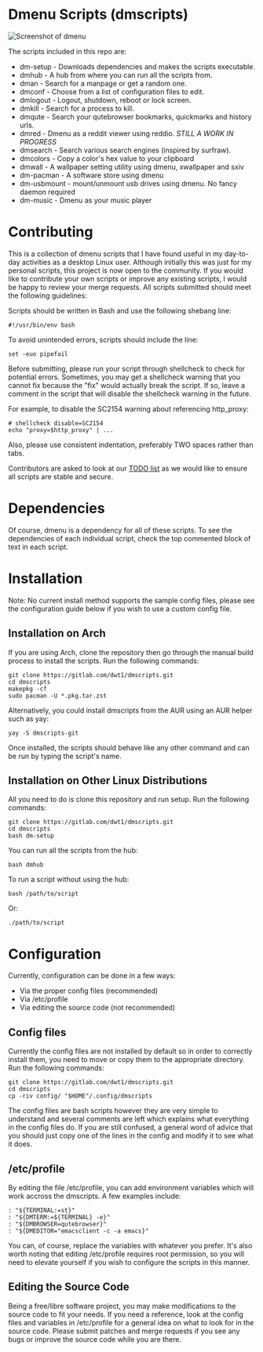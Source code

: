 # Dmenu Scripts (dmscripts)

![Screenshot of dmenu](https://gitlab.com/dwt1/dotfiles/raw/master/.screenshots/dmenu-distrotube01.png)

The scripts included in this repo are:
+ dm-setup - Downloads dependencies and makes the scripts executable.
+ dmhub - A hub from where you can run all the scripts from.
+ dman - Search for a manpage or get a random one.
+ dmconf - Choose from a list of configuration files to edit.
+ dmlogout - Logout, shutdown, reboot or lock screen.
+ dmkill - Search for a process to kill.
+ dmqute - Search your qutebrowser bookmarks, quickmarks and history urls.
+ dmred - Dmenu as a reddit viewer using reddio. *STILL A WORK IN PROGRESS*
+ dmsearch - Search various search engines (inspired by surfraw).
+ dmcolors - Copy a color's hex value to your clipboard
+ dmwall - A wallpaper setting utility using dmenu, xwallpaper and sxiv
+ dm-pacman - A software store using dmenu
+ dm-usbmount - mount/unmount usb drives using dmenu. No fancy daemon required
+ dm-music - Dmenu as your music player

# Contributing
This is a collection of dmenu scripts that I have found useful in my day-to-day activities as a desktop Linux user.  Although initially this was just for my personal scripts, this project is now open to the community.  If you would like to contribute your own scripts or improve any existing scripts, I would be happy to review your merge requests.  All scripts submitted should meet the following guidelines:

Scripts should be written in Bash and use the following shebang line:

    #!/usr/bin/env bash
    
To avoid unintended errors, scripts should include the line: 

    set -euo pipefail

Before submitting, please run your script through shellcheck to check for potential errors.  Sometimes, you may get a shellcheck warning that you cannot fix because the "fix" would actually break the script.  If so, leave a comment in the script that will disable the shellcheck warning in the future.

For example, to disable the SC2154 warning about referencing http_proxy:

    # shellcheck disable=SC2154
    echo "proxy=$http_proxy" | ...

Also, please use consistent indentation, preferably TWO spaces rather than tabs.  

Contributors are asked to look at our [TODO list](TODO.md) as we would like to ensure all scripts are stable and secure.

# Dependencies

Of course, dmenu is a dependency for all of these scripts.  To see the dependencies of each individual script, check the top commented block of text in each script.

# Installation

Note: No current install method supports the sample config files, please see the configuration guide below if you wish to use a custom config file.

## Installation on Arch

If you are using Arch, clone the repository then go through the manual build process to install the scripts. Run the following commands:

	git clone https://gitlab.com/dwt1/dmscripts.git
	cd dmscripts
	makepkg -cf
	sudo pacman -U *.pkg.tar.zst

Alternatively, you could install dmscripts from the AUR using an AUR helper such as yay:

	yay -S dmscripts-git

Once installed, the scripts should behave like any other command and can be run by typing the script's name.

## Installation on Other Linux Distributions

All you need to do is clone this repository and run setup. Run the following commands:

	git clone https://gitlab.com/dwt1/dmscripts.git
	cd dmscripts
	bash dm-setup

You can run all the scripts from the hub:

	bash dmhub

To run a script without using the hub:

	bash /path/to/script

Or:

	./path/to/script

# Configuration

Currently, configuration can be done in a few ways:
+ Via the proper config files (recommended)
+ Via /etc/profile
+ Via editing the source code (not recommended)

## Config files

Currently the config files are not installed by default so in order to correctly install them, you need to move or copy them to the appropriate directory. Run the following commands:

	git clone https://gitlab.com/dwt1/dmscripts.git
	cd dmscripts
	cp -riv config/ "$HOME"/.config/dmscripts

The config files are bash scripts however they are very simple to understand and several comments are left which explains what everything in the config files do. If you are still confused, a general word of advice that you should just copy one of the lines in the config and modify it to see what it does.

## /etc/profile

By editing the file /etc/profile, you can add environment variables which will work accross the dmscripts. A few examples include:

	: "${TERMINAL:=st}"
	: "${DMTERM:=${TERMINAL} -e}"
	: "${DMBROWSER=qutebrowser}"
	: "${DMEDITOR="emacsclient -c -a emacs}"

You can, of course, replace the variables with whatever you prefer. It's also worth noting that editing /etc/profile requires root permission, so you will need to elevate yourself if you wish to configure the scripts in this manner.

## Editing the Source Code

Being a free/libre software project, you may make modifications to the source code to fit your needs. If you need a reference, look at the config files and variables in /etc/profile for a general idea on what to look for in the source code. Please submit patches and merge requests if you see any bugs or improve the source code while you are there.
